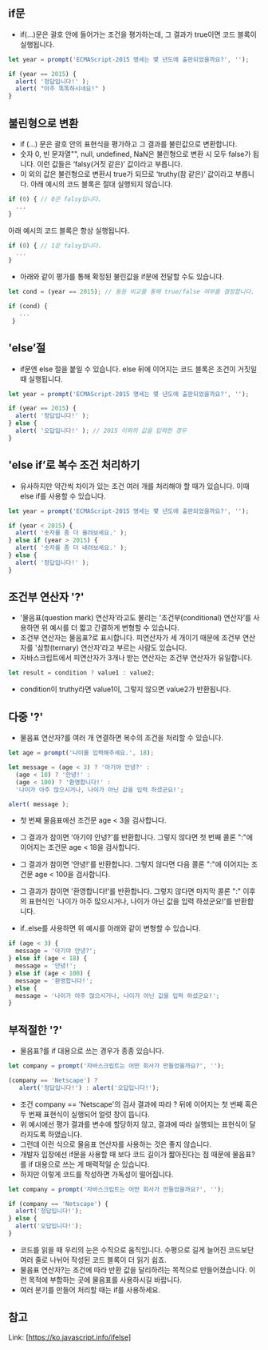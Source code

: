 ## if문
- if(...)문은 괄호 안에 들어가는 조건을 평가하는데, 그 결과가 true이면 코드 블록이 실행됩니다.
```javascript
let year = prompt('ECMAScript-2015 명세는 몇 년도에 출판되었을까요?', '');

if (year == 2015) {
  alert( '정답입니다!' );
  alert( "아주 똑똑하시네요!" )
}
```
## 불린형으로 변환
- if (…) 문은 괄호 안의 표현식을 평가하고 그 결과를 불린값으로 변환합니다.
- 숫자 0, 빈 문자열"", null, undefined, NaN은 불린형으로 변환 시 모두 false가 됩니다. 이런 값들은 ‘falsy(거짓 같은)’ 값이라고 부릅니다.
- 이 외의 값은 불린형으로 변환시 true가 되므로 ‘truthy(참 같은)’ 값이라고 부릅니다.
 아래 예시의 코드 블록은 절대 실행되지 않습니다.
```javascript
if (0) { // 0은 falsy입니다.
  ...
}
```
아래 예시의 코드 블록은 항상 실행됩니다.
```javascript
if (0) { // 1은 falsy입니다.
  ...
}
```
- 아래와 같이 평가를 통해 확정된 불린값을 if문에 전달할 수도 있습니다.
```javascript
let cond = (year == 2015); // 동등 비교를 통해 true/false 여부를 결정합니다.

if (cond) { 
   ...
 }
 ```

## 'else’절
- if문엔 else 절을 붙일 수 있습니다. else 뒤에 이어지는 코드 블록은 조건이 거짓일 때 실행됩니다.
```javascript
let year = prompt('ECMAScript-2015 명세는 몇 년도에 출판되었을까요?', '');

if (year == 2015) {
  alert( '정답입니다!' );
} else {
  alert( '오답입니다!' ); // 2015 이외의 값을 입력한 경우
}
```

## 'else if’로 복수 조건 처리하기
- 유사하지만 약간씩 차이가 있는 조건 여러 개를 처리해야 할 때가 있습니다. 이때 else if를 사용할 수 있습니다.
```javascript
let year = prompt('ECMAScript-2015 명세는 몇 년도에 출판되었을까요?', '');

if (year < 2015) {
  alert( '숫자를 좀 더 올려보세요.' );
} else if (year > 2015) {
  alert( '숫자를 좀 더 내려보세요.' );
} else {
  alert( '정답입니다!' );
}
```

## 조건부 연산자 '?'
- '물음표(question mark) 연산자’라고도 불리는 '조건부(conditional) 연산자’를 사용하면 위 예시를 더 짧고 간결하게 변형할 수 있습니다.
- 조건부 연산자는 물음표?로 표시합니다. 피연산자가 세 개이기 때문에 조건부 연산자를 '삼항(ternary) 연산자’라고 부르는 사람도 있습니다.
- 자바스크립트에서 피연산자가 3개나 받는 연산자는 조건부 연산자가 유일합니다.
```javascript
let result = condition ? value1 : value2; 
```
- condition이 truthy라면 value1이, 그렇지 않으면 value2가 반환됩니다.

## 다중 '?'
- 물음표 연산자?를 여러 개 연결하면 복수의 조건을 처리할 수 있습니다.
```javascript
let age = prompt('나이를 입력해주세요.', 18);

let message = (age < 3) ? '아기야 안녕?' :
  (age < 18) ? '안녕!' :
  (age < 100) ? '환영합니다!' :
  '나이가 아주 많으시거나, 나이가 아닌 값을 입력 하셨군요!';

alert( message );
```
- 첫 번째 물음표에선 조건문 age < 3을 검사합니다.
- 그 결과가 참이면 '아기야 안녕?'를 반환합니다. 그렇지 않다면 첫 번째 콜론 ":"에 이어지는 조건문 age < 18을 검사합니다.
- 그 결과가 참이면 '안녕!'를 반환합니다. 그렇지 않다면 다음 콜론 ":"에 이어지는 조건문 age < 100을 검사합니다.
- 그 결과가 참이면 '환영합니다!'를 반환합니다. 그렇지 않다면 마지막 콜론 ":" 이후의 표현식인 '나이가 아주 많으시거나, 나이가 아닌 값을 입력 하셨군요!'를 반환합니다.

- if..else를 사용하면 위 예시를 아래와 같이 변형할 수 있습니다.
```javascript
if (age < 3) {
  message = '아기야 안녕?';
} else if (age < 18) {
  message = '안녕!';
} else if (age < 100) {
  message = '환영합니다!';
} else {
  message = '나이가 아주 많으시거나, 나이가 아닌 값을 입력 하셨군요!';
}
```

## 부적절한 '?'
- 물음표?를 if 대용으로 쓰는 경우가 종종 있습니다.
```javascript
let company = prompt('자바스크립트는 어떤 회사가 만들었을까요?', '');

(company == 'Netscape') ?
   alert('정답입니다!') : alert('오답입니다!');
```
- 조건 company == 'Netscape'의 검사 결과에 따라 ? 뒤에 이어지는 첫 번째 혹은 두 번째 표현식이 실행되어 얼럿 창이 뜹니다.
- 위 예시에선 평가 결과를 변수에 할당하지 않고, 결과에 따라 실행되는 표현식이 달라지도록 하였습니다.
- 그런데 이런 식으로 물음표 연산자를 사용하는 것은 좋지 않습니다.
- 개발자 입장에선 if문을 사용할 때 보다 코드 길이가 짧아진다는 점 때문에 물음표?를 if 대용으로 쓰는 게 매력적일 순 있습니다.
- 하지만 이렇게 코드를 작성하면 가독성이 떨어집니다.
```javascript
let company = prompt('자바스크립트는 어떤 회사가 만들었을까요?', '');

if (company == 'Netscape') {
  alert('정답입니다!');
} else {
  alert('오답입니다!');
}
```
- 코드를 읽을 때 우리의 눈은 수직으로 움직입니다. 수평으로 길게 늘어진 코드보단 여러 줄로 나뉘어 작성된 코드 블록이 더 읽기 쉽죠.
- 물음표 연산자?는 조건에 따라 반환 값을 달리하려는 목적으로 만들어졌습니다. 이런 목적에 부합하는 곳에 물음표를 사용하시길 바랍니다. 
- 여러 분기를 만들어 처리할 때는 if를 사용하세요.

## 참고
Link: [https://ko.javascript.info/ifelse]
